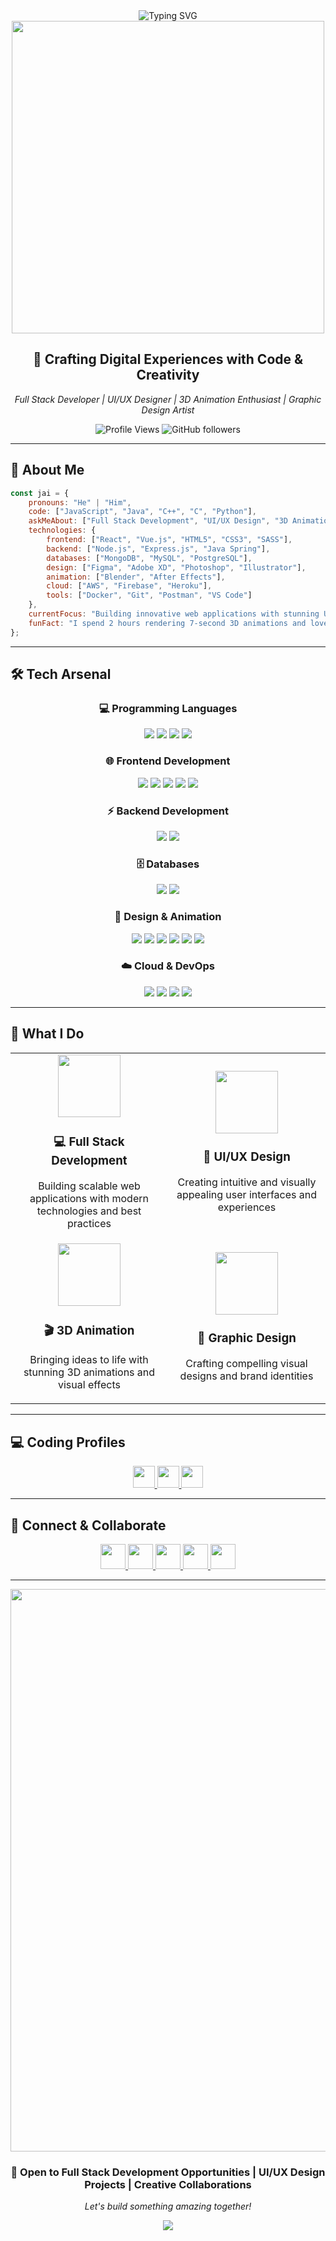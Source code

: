 <div align="center">
  <img src="https://readme-typing-svg.herokuapp.com?font=Orbitron&size=35&pause=1000&color=00D9FF&center=true&vCenter=true&width=600&lines=Hi+%F0%9F%91%8B%2C+I'm+Jai+Sandhu;Full+Stack+Developer;UI%2FUX+Designer;3D+Animation+Artist;Problem+Solver" alt="Typing SVG" />
</div>

<div align="center">
  <img src="https://user-images.githubusercontent.com/74038190/225813708-98b745f2-7d22-48cf-9150-083f1b00d6c9.gif" width="500">
</div>

<h2 align="center">🚀 Crafting Digital Experiences with Code & Creativity</h2>

<p align="center">
  <em>Full Stack Developer | UI/UX Designer | 3D Animation Enthusiast | Graphic Design Artist</em>
</p>

<div align="center">
  <img src="https://komarev.com/ghpvc/?username=jai-sandhu&label=Profile%20views&color=0e75b6&style=flat" alt="Profile Views" />
  <img src="https://img.shields.io/github/followers/jai-sandhu?label=Followers&style=social" alt="GitHub followers" />
</div>

---

## 💫 About Me

```javascript
const jai = {
    pronouns: "He" | "Him",
    code: ["JavaScript", "Java", "C++", "C", "Python"],
    askMeAbout: ["Full Stack Development", "UI/UX Design", "3D Animation", "Graphic Design"],
    technologies: {
        frontend: ["React", "Vue.js", "HTML5", "CSS3", "SASS"],
        backend: ["Node.js", "Express.js", "Java Spring"],
        databases: ["MongoDB", "MySQL", "PostgreSQL"],
        design: ["Figma", "Adobe XD", "Photoshop", "Illustrator"],
        animation: ["Blender", "After Effects"],
        cloud: ["AWS", "Firebase", "Heroku"],
        tools: ["Docker", "Git", "Postman", "VS Code"]
    },
    currentFocus: "Building innovative web applications with stunning UI/UX",
    funFact: "I spend 2 hours rendering 7-second 3D animations and love every minute of it! 🎬"
};
```

---

## 🛠️ Tech Arsenal

<div align="center">

### 💻 Programming Languages
<p>
  <img src="https://img.shields.io/badge/JavaScript-F7DF1E?style=for-the-badge&logo=javascript&logoColor=black" />
  <img src="https://img.shields.io/badge/Java-ED8B00?style=for-the-badge&logo=openjdk&logoColor=white" />
  <img src="https://img.shields.io/badge/C++-00599C?style=for-the-badge&logo=c%2B%2B&logoColor=white" />
  <img src="https://img.shields.io/badge/C-00599C?style=for-the-badge&logo=c&logoColor=white" />
</p>

### 🌐 Frontend Development
<p>
  <img src="https://img.shields.io/badge/React-20232A?style=for-the-badge&logo=react&logoColor=61DAFB" />
  <img src="https://img.shields.io/badge/Next.js-35495E?style=for-the-badge&logo=Next.js&logoColor=00000" />
  <img src="https://img.shields.io/badge/HTML5-E34F26?style=for-the-badge&logo=html5&logoColor=white" />
  <img src="https://img.shields.io/badge/CSS3-1572B6?style=for-the-badge&logo=css3&logoColor=white" />
  <img src="https://img.shields.io/badge/Sass-CC6699?style=for-the-badge&logo=sass&logoColor=white" />
</p>

### ⚡ Backend Development
<p>
  <img src="https://img.shields.io/badge/Node.js-43853D?style=for-the-badge&logo=node.js&logoColor=white" />
  <img src="https://img.shields.io/badge/Express.js-404D59?style=for-the-badge" />
</p>

### 🗄️ Databases
<p>
  <img src="https://img.shields.io/badge/MongoDB-4EA94B?style=for-the-badge&logo=mongodb&logoColor=white" />
  <img src="https://img.shields.io/badge/MySQL-005C84?style=for-the-badge&logo=mysql&logoColor=white" />
</p>

### 🎨 Design & Animation
<p>
  <img src="https://img.shields.io/badge/Figma-F24E1E?style=for-the-badge&logo=figma&logoColor=white" />
  <img src="https://img.shields.io/badge/Adobe%20XD-470137?style=for-the-badge&logo=Adobe%20XD&logoColor=#FF61F6" />
  <img src="https://img.shields.io/badge/Blender-%23F5792A.svg?style=for-the-badge&logo=blender&logoColor=white" />
  <img src="https://img.shields.io/badge/Adobe%20Photoshop-31A8FF?style=for-the-badge&logo=Adobe%20Photoshop&logoColor=black" />
  <img src="https://img.shields.io/badge/Adobe%20Illustrator-FF9A00?style=for-the-badge&logo=adobe%20illustrator&logoColor=white" />
  <img src="https://img.shields.io/badge/After%20Effects-9999FF?style=for-the-badge&logo=Adobe%20After%20Effects&logoColor=white" />
</p>

### ☁️ Cloud & DevOps
<p>
  <img src="https://img.shields.io/badge/AWS-232F3E?style=for-the-badge&logo=amazon-aws&logoColor=white" />
  <img src="https://img.shields.io/badge/Firebase-039BE5?style=for-the-badge&logo=Firebase&logoColor=white" />
  <img src="https://img.shields.io/badge/Docker-2496ED?style=for-the-badge&logo=docker&logoColor=white" />
  <img src="https://img.shields.io/badge/Git-F05032?style=for-the-badge&logo=git&logoColor=white" />
</p>

</div>

---

## 💼 What I Do

<div align="center">
  <table>
    <tr>
      <td align="center" width="50%">
        <img src="https://user-images.githubusercontent.com/74038190/212257467-871d32b7-e401-42e8-a166-fcfd7baa4c6b.gif" width="100">
        <h3>💻 Full Stack Development</h3>
        <p>Building scalable web applications with modern technologies and best practices</p>
      </td>
      <td align="center" width="50%">
        <img src="https://user-images.githubusercontent.com/74038190/212257454-16e3712e-945a-4ca2-b238-408ad0bf87e6.gif" width="100">
        <h3>🎨 UI/UX Design</h3>
        <p>Creating intuitive and visually appealing user interfaces and experiences</p>
      </td>
    </tr>
    <tr>
      <td align="center" width="50%">
        <img src="https://user-images.githubusercontent.com/74038190/212257465-7ce8d493-cac5-494e-982a-5a9deb852c4b.gif" width="100">
        <h3>🎬 3D Animation</h3>
        <p>Bringing ideas to life with stunning 3D animations and visual effects</p>
      </td>
      <td align="center" width="50%">
        <img src="https://user-images.githubusercontent.com/74038190/212257468-1e9a91f1-b626-4baa-b15d-5c385dfa7ed2.gif" width="100">
        <h3>🎨 Graphic Design</h3>
        <p>Crafting compelling visual designs and brand identities</p>
      </td>
    </tr>
  </table>
</div>

---


## 💻 Coding Profiles

<div align="center">
  <a href="https://leetcode.com/jai-sandhu" target="_blank">
    <img src="https://img.shields.io/badge/-LeetCode-FFA116?style=for-the-badge&logo=LeetCode&logoColor=black" height="35px">
  </a>
  <a href="https://www.codingninjas.com/codestudio/profile/jai-sandhu" target="_blank">
    <img src="https://img.shields.io/badge/-Coding%20Ninjas-DD6620?style=for-the-badge&logoColor=white" height="35px">
  </a>
  <a href="https://www.hackerrank.com/jai_sandhu" target="_blank">
    <img src="https://img.shields.io/badge/-Hackerrank-2EC866?style=for-the-badge&logo=HackerRank&logoColor=white" height="35px">
  </a>
</div>

---

## 🤝 Connect & Collaborate

<div align="center">
  <a href="https://linkedin.com/in/jai-sandhu" target="_blank">
    <img src="https://img.shields.io/badge/LinkedIn-0077B5?style=for-the-badge&logo=linkedin&logoColor=white" height="40px">
  </a>
  <a href="https://twitter.com/jai_sandhu_dev" target="_blank">
    <img src="https://img.shields.io/badge/Twitter-1DA1F2?style=for-the-badge&logo=twitter&logoColor=white" height="40px">
  </a>
  <a href="https://jai-sandhu.dev" target="_blank">
    <img src="https://img.shields.io/badge/Portfolio-FF5722?style=for-the-badge&logo=google-chrome&logoColor=white" height="40px">
  </a>
  <a href="mailto:jai.sandhu.dev@gmail.com" target="_blank">
    <img src="https://img.shields.io/badge/Gmail-D14836?style=for-the-badge&logo=gmail&logoColor=white" height="40px">
  </a>
  <a href="https://instagram.com/jai.sandhu.designs" target="_blank">
    <img src="https://img.shields.io/badge/Instagram-E4405F?style=for-the-badge&logo=instagram&logoColor=white" height="40px">
  </a>
</div>

---

<div align="center">
  <img src="https://user-images.githubusercontent.com/74038190/212284100-561aa473-3905-4a80-b561-0d28506553ee.gif" width="900">
</div>

<div align="center">
  <h3>💼 Open to Full Stack Development Opportunities | UI/UX Design Projects | Creative Collaborations</h3>
  <p><em>Let's build something amazing together!</em></p>
</div>

<div align="center">
  <img src="https://capsule-render.vercel.app/api?type=waving&color=gradient&height=100&section=footer&width=100%"/>
</div>
